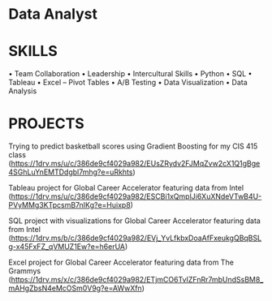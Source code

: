 # Data Analyst

# SKILLS

• Team Collaboration  • Leadership • Intercultural Skills 
• Python  • SQL   • Tableau   • Excel – Pivot Tables
• A/B Testing  • Data Visualization  • Data Analysis  

# PROJECTS 

Trying to predict basketball scores using Gradient Boosting for my CIS 415 class (https://1drv.ms/u/c/386de9cf4029a982/EUsZRydv2FJMqZvw2cX1Q1gBge4SGhLuYnEMTDdgbl7mhg?e=uRkhts)

Tableau project for Global Career Accelerator featuring data from Intel (https://1drv.ms/u/c/386de9cf4029a982/ESCBi1xQmplJi6XuXNdeVTwB4U-PVyMMg3KTpcsmB7nIKg?e=Huixp8)

SQL project with visualizations for Global Career Accelerator featuring data from Intel (https://1drv.ms/b/c/386de9cf4029a982/EVj_YvLfkbxDoaAfFxeukgQBqBSLg-x45FxFZ_qVMUZ1Ew?e=h6erUA)


Excel project for Global Career Accelerator featuring data from The Grammys (https://1drv.ms/x/c/386de9cf4029a982/ETjmCO6TvIZFnRr7mbUndSsBM8_mAHgZbsN4eMcOSm0V9g?e=AWwXfn)
